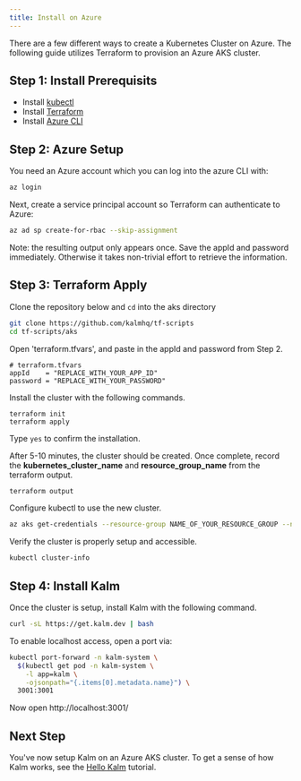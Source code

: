 ```yaml
---
title: Install on Azure
---
```


There are a few different ways to create a Kubernetes Cluster on Azure. The following guide utilizes Terraform to provision an Azure AKS cluster.

## Step 1: Install Prerequisits

- Install [kubectl](https://kubernetes.io/docs/tasks/tools/install-kubectl/)
- Install [Terraform](https://learn.hashicorp.com/tutorials/terraform/install-cli?in=terraform/azure-get-started)
- Install [Azure CLI](https://docs.microsoft.com/en-us/cli/azure/install-azure-cli)

## Step 2: Azure Setup

You need an Azure account which you can log into the azure CLI with:

```sh
az login
```

Next, create a service principal account so Terraform can authenticate to Azure:

```sh
az ad sp create-for-rbac --skip-assignment
```

Note: the resulting output only appears once. Save the appId and password immediately. Otherwise it takes non-trivial effort to retrieve the information.

## Step 3: Terraform Apply

Clone the repository below and `cd` into the aks directory

```sh
git clone https://github.com/kalmhq/tf-scripts
cd tf-scripts/aks
```

Open 'terraform.tfvars', and paste in the appId and password from Step 2.

```
# terraform.tfvars
appId    = "REPLACE_WITH_YOUR_APP_ID"
password = "REPLACE_WITH_YOUR_PASSWORD"
```

Install the cluster with the following commands.

```
terraform init
terraform apply
```

Type `yes` to confirm the installation.

After 5-10 minutes, the cluster should be created. Once complete, record the **kubernetes_cluster_name** and **resource_group_name** from the terraform output.

```sh
terraform output
```

Configure kubectl to use the new cluster.

```bash
az aks get-credentials --resource-group NAME_OF_YOUR_RESOURCE_GROUP --name NAME_OF_YOUR_CLUSTER
```

Verify the cluster is properly setup and accessible.

```sh
kubectl cluster-info
```

## Step 4: Install Kalm

Once the cluster is setup, install Kalm with the following command.

```bash
curl -sL https://get.kalm.dev | bash
```

To enable localhost access, open a port via:

```bash
kubectl port-forward -n kalm-system \
  $(kubectl get pod -n kalm-system \
    -l app=kalm \
    -ojsonpath="{.items[0].metadata.name}") \
  3001:3001
```

Now open http://localhost:3001/

## Next Step

You've now setup Kalm on an Azure AKS cluster. To get a sense of how Kalm works, see the [Hello Kalm](/docs/tut-hello) tutorial.
